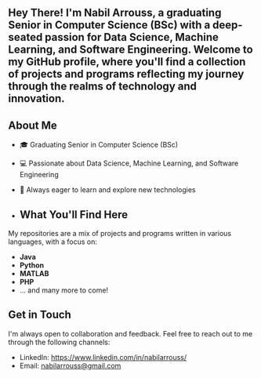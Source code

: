 ## Hey There! I'm Nabil Arrouss, a graduating Senior in Computer Science (BSc) with a deep-seated passion for Data Science, Machine Learning, and Software Engineering. Welcome to my GitHub profile, where you'll find a collection of projects and programs reflecting my journey through the realms of technology and innovation.

## About Me

- 🎓 Graduating Senior in Computer Science (BSc)
- 💻 Passionate about Data Science, Machine Learning, and Software Engineering
- 🌱 Always eager to learn and explore new technologies

- ## What You'll Find Here

My repositories are a mix of projects and programs written in various languages, with a focus on:

- **Java**
- **Python**
- **MATLAB**
- **PHP**
- ... and many more to come!

## Get in Touch

I'm always open to collaboration and feedback. Feel free to reach out to me through the following channels:

- LinkedIn: https://www.linkedin.com/in/nabilarrouss/
- Email: nabilarrouss@gmail.com
